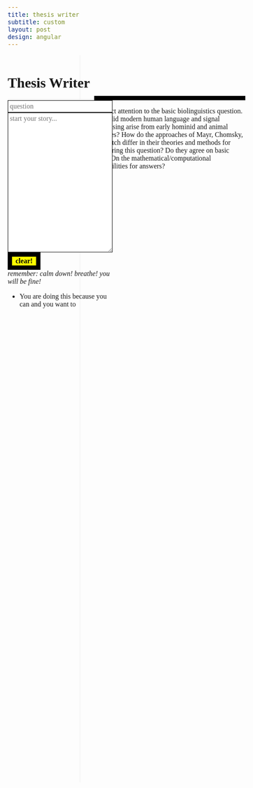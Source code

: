 ```yaml
---
title: thesis writer
subtitle: custom
layout: post
design: angular
---
```


<style>
@import url(http://fonts.googleapis.com/css?family=Crimson+Text:400,400italic,700);
body {
    font: 1em 'Crimson Text';
    text-align: left;
}
#clear {
	background: yellow;
	border: 10px solid black;
	font: 1em 'Crimson Text';
	padding: 0.05em 0.5em;
	font-weight: bold;
	display: block;
}
h1 {
    font-size: 2em;
    font-weight: bold;
}
h2 {
    font-size: 1.75em;
}
input {
	border: 1px solid black;
	padding: 0.25em;
	font: 1em 'Monaco';
	display: block;
	width: 100%;
}
.picture-frame {
	border: 1px solid black;
	width: 100%;
	height: 20em;
	padding: 0.25em;
	font: 1em 'Monaco';
}
.picture-frame:focus {
	outline: none;
	border: 1px solid green;
}
.pf--done {
	position: relative;
	border-bottom: 1px solid #eee;
	padding: 0.25em;
	width: 100%;
	margin-bottom: 1em;
	display: block;
}
.pf--done p {
	font-family: 'IM Fell DW Pica', serif;
}
.pf--done .hidden {
	font-size: 0;
}
.pf__control {
	position: absolute;
	right: 0;
	display: none;
}
.pf__control button {
	border: 1px solid #ccc;
	padding: 0.5em;
	margin-right: 0.5em;
	text-transform: uppercase;
	background: white;
	letter-spacing: 0.05em;
}
.pf__control button:focus {
	outline: none;
}
.pf__edit:hover {
	border: 1px solid green;
}
.pf__delete:hover {
	border: 1px solid red;
}
.finished {
	width: 60%;
	float: right;
	border-left: 1px solid #eee;
	min-height: 100em;
	padding: 2em;
}
.fixed {
	position: fixed;
	width: 15em;
}
.exported {
	font-family: "Crimson Text";
	padding-bottom: 1em;
	border-bottom: 10px solid black;
	margin-bottom: 1em;
	white-space: pre-wrap;
}
</style>

<script src="//ajax.googleapis.com/ajax/libs/angularjs/1.2.15/angular.min.js"></script>
<script src="//cdnjs.cloudflare.com/ajax/libs/moment.js/2.6.0/moment.min.js"></script>

<script>
function Thesis($scope) {
    $scope.question = "QUESTION";
	$scope.export = "";
}

(function($){
	var prototype = {
		'config' : {
			'module' : $(""),
		},
                
		'init' : function () {
			var main = prototype.mainMethods();
			main.setup();
			
			prototype.pictureFrame();
		},
		'mainMethods' : function () {
		
			function sanityCheck() {
				console.log("you're wonderful keep up the good work")
			}
			
			return {
				setup: function () {
					sanityCheck();
				},
      
			};
		},
		'pictureFrame' : function () {
			var $input = $(".picture-frame");
			var $output = $(".pf__finished");
			var $piece = $(".pf--done");
			var $cp = $(".pf__control");
			
			function processLinebreaks(text) {
				var check = /\n\n/g;
				return text.replace(check, "</p><p>");
			}
			
			function checkIfImport(text) {
				var dReg = /\#\#\#\#\#\#/g;
				var lReg = /\-\-\-\-\-\-/g;
			
				if (text.match(dReg) && text.match(lReg)) {
					var chunks = text.split(lReg);
					var humpty = [];
					
					for (var i=0; i<chunks.length; i++) {
						var post = chunks[i].split(dReg);
						
						var content = post[0];
						var date = post[1];
						
						humpty.push("<div class='pf--done'><div class='pf__control'><button class='pf__edit'>edit</button><button class='pf__delete'>delete</button></div><p>" + processLinebreaks(content) + "</p><p class='hidden'></p><small><span class='hidden'>######</span>" + date +"</small><div class='hidden'>------</div></div>");
					}
					$output.prepend(humpty.join(""));
					$input.val("");
					$input.trigger("focus");		
					
				} else {
					done(text);
				}
			}
			
			function done(para) {
				$output.prepend("<div class='pf--done'><div class='pf__control'><button class='pf__edit'>edit</button><button class='pf__delete'>delete</button></div><p>" + processLinebreaks(para) + "</p><p class='hidden'></p><small><span class='hidden'>######</span>" + moment().format('MMMM Do YYYY, h:mm:ss a') + "</small><div class='hidden'>------</div></div>");
				$input.trigger("focus");
			}
			
			function SelectText(element) {
			    var doc = document
			        , text = doc.getElementById(element)
			        , range, selection
			    ;    
			    if (doc.body.createTextRange) {
			        range = document.body.createTextRange();
			        range.moveToElementText(text);
			        range.select();
			    } else if (window.getSelection) {
			        selection = window.getSelection();        
			        range = document.createRange();
			        range.selectNodeContents(text);
			        selection.removeAllRanges();
			        selection.addRange(range);
			    }
			}
		
			function showControl(element) {
				element.find(".pf__control").fadeIn();
				return;
			}
			
			function hideControl(element) {
				element.find(".pf__control").fadeOut();
				return;
			}

			function editFinished($control) {
				var fText = $control.closest(".pf--done").find("p").text();
				$input.val(fText);
				$input.trigger("focus");
			}
			
			function deleteFinished($control) {
				$control.closest(".pf--done").remove();
			}
			
			function checkEnter(e, $element) {
				var keydown = e.which || e.keyCode;
				var currentText = $element.val();
				
				if (keydown === 13) {
					$element.val(currentText + "\n")
				} else {
					return;
				}
			}
			
			$(window).on('beforeunload', function(){
				return 'Save your changes!';
			});

			$input.on("change", function() {
				checkIfImport($(this).val());
			});
			
			$("body").on("mouseenter", ".pf--done", function() {
				showControl($(this));
			});
			
			$("body").on("mouseleave", ".pf--done", function() {
				hideControl($(this));
			});
			
			$("body").on("click", ".pf__edit", function() {
				editFinished($(this));
			});
			
			$("body").on("click", ".pf__delete", function() {
				deleteFinished($(this));
			});
			
			$("body").on("keydown", ".picture-frame", function(e) {
				//checkEnter(e, $(this));
			});
			
			$("#clear").on("click", function () {
				$(this).siblings("textarea").val("");
			});
			
			$('.pf__finished').click(function() {
			     SelectText('select');
			});
		}         
	};
	$(document).ready( function() {
		prototype.init();
	});
}(jQuery));

</script>

<div ng-app>
<div ng-controller="Thesis">
<div class="fixed">
<h1>Thesis Writer</h1>
<input type="text" placeholder="question" ng-model="question" />
<textarea class="picture-frame" placeholder="start your story..." ng-model="export">
</textarea>
<button id="clear">clear!</button>
<em>remember: calm down! breathe! you will be fine!</em>
<ul>
	<li>You are doing this because you can and you want to</li>
</ul>
</div>



<div class="finished">
	
<h1 ng-bind="question"></h1>

<pre ng-bind="export" class="exported"></pre>

<div class="pf__finished" id="select"></div>
<p>Restrict attention to the basic biolinguistics question. How did modern human language and signal processing arise from early hominid and animal abilities? How do the approaches of Mayr, Chomsky, and Fitch differ in their theories and methods for answering this question? Do they agree on basic data? On the mathematical/computational possibilities for answers?</p>
</div>
</div>
</div>

